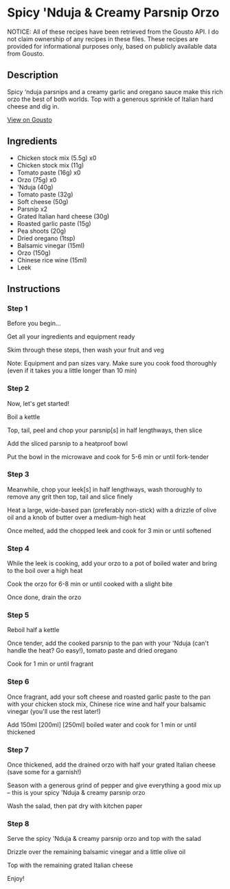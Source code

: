 # Spicy 'Nduja & Creamy Parsnip Orzo

NOTICE: All of these recipes have been retrieved from the Gousto API. I do not claim ownership of any recipes in these files. These recipes are provided for informational purposes only, based on publicly available data from Gousto.

## Description

Spicy ‘nduja parsnips and a creamy garlic and oregano sauce make this rich orzo the best of both worlds. Top with a generous sprinkle of Italian hard cheese and dig in.

[View on Gousto](https://www.gousto.co.uk/recipes/cookbook/spicy-nduja-creamy-parsnip-orzo)

## Ingredients

- Chicken stock mix (5.5g) x0
- Chicken stock mix (11g)
- Tomato paste (16g) x0
- Orzo (75g) x0
-  'Nduja (40g)
- Tomato paste (32g)
- Soft cheese (50g)
- Parsnip x2
- Grated Italian hard cheese (30g)
- Roasted garlic paste (15g)
- Pea shoots (20g)
- Dried oregano (1tsp)
- Balsamic vinegar (15ml)
- Orzo (150g)
- Chinese rice wine (15ml)
- Leek

## Instructions


### Step 1

Before you begin...

Get all your ingredients and equipment ready

Skim through these steps, then wash your fruit and veg

Note: Equipment and pan sizes vary. Make sure you cook food thoroughly (even if it takes you a little longer than 10 min)


### Step 2

Now, let's get started!

Boil a kettle

Top, tail, peel and chop your parsnip[s] in half lengthways, then slice

Add the sliced parsnip to a heatproof bowl

Put the bowl in the microwave and cook for 5-6 min or until fork-tender


### Step 3

Meanwhile, chop your leek[s] in half lengthways, wash thoroughly to remove any grit then top, tail and slice finely

Heat a large, wide-based pan (preferably non-stick) with a drizzle of olive oil and a knob of butter over a medium-high heat

Once melted, add the chopped leek and cook for 3 min or until softened


### Step 4

While the leek is cooking, add your orzo to a pot of boiled water and bring to the boil over a high heat

Cook the orzo for 6-8 min or until cooked with a slight bite

Once done, drain the orzo


### Step 5

Reboil half a kettle

Once tender, add the cooked parsnip to the pan with your 'Nduja (can't handle the heat? Go easy!), tomato paste and dried oregano

Cook for 1 min or until fragrant


### Step 6

Once fragrant, add your soft cheese and roasted garlic paste to the pan with your chicken stock mix, Chinese rice wine and half your balsamic vinegar (you'll use the rest later!)

Add 150ml<span class="text-purple"> [200ml]</span> <span class="text-danger">[250ml]</span> boiled water and cook for 1 min or until thickened


### Step 7

Once thickened, add the drained orzo with half your grated Italian cheese (save some for a garnish!)

Season with a generous grind of pepper and give everything a good mix up – this is your spicy 'Nduja & creamy parsnip orzo

Wash the salad, then pat dry with kitchen paper

### Step 8

Serve the spicy 'Nduja & creamy parsnip orzo and top with the salad

Drizzle over the remaining balsamic vinegar and a little olive oil

Top with the remaining grated Italian cheese

Enjoy!

